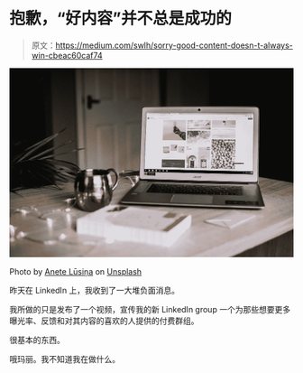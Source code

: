 # 抱歉，“好内容”并不总是成功的

> 原文：<https://medium.com/swlh/sorry-good-content-doesn-t-always-win-cbeac60caf74>

![](img/b27e4cd4ed7c662ede2bc20013479460.png)

Photo by [Anete Lūsiņa](https://unsplash.com/@anete_lusina?utm_source=medium&utm_medium=referral) on [Unsplash](https://unsplash.com?utm_source=medium&utm_medium=referral)

昨天在 LinkedIn 上，我收到了一大堆负面消息。

我所做的只是发布了一个视频，宣传我的新 LinkedIn group 一个为那些想要更多曝光率、反馈和对其内容的喜欢的人提供的付费群组。

很基本的东西。

哦玛丽。我不知道我在做什么。